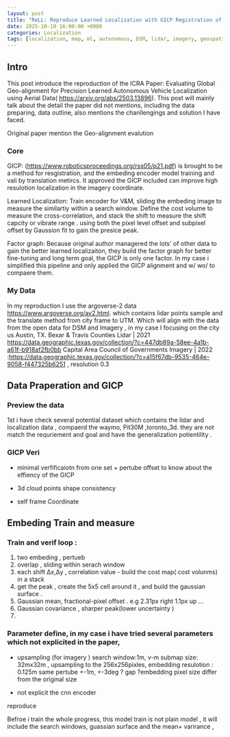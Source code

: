```yaml
---
layout: post
title: "ReLL: Reproduce Learned Localization with GICP Registration of Lidar&DSM"
date: 2025-10-10 16:00:00 +0000
categories: Localization
tags: [localization, map, ml, autonomous, DSM, lidar, imagery, geospatial]
---
```



## Intro
This post introduce the reproduction of the ICRA Paper: Evaluating Global Geo-alignment for Precision Learned Autonomous Vehicle Localization using Aerial Data( https://arxiv.org/abs/2503.13896). This post will mainly talk about the detail the paper did not mentions, including the data preparing, data outline, also mentions the chanllengings and solution I have faced. 

Original paper mention the Geo-alignment evalution 

### Core 
GICP: (https://www.roboticsproceedings.org/rss05/p21.pdf) is brought to be a method for resgistration, and the embeding encoder model training and vali by translation metircs. It approved the GICP included can improve high resulotion localization in the imagery coordinate. 

Learned Localization: Train encoder for V&M, sliding the embeding image to measure the similartiy within a search window. Define the cost volume to measure the cross-correlation,   and stack the shift to measure the shift capcity or vibrate range . using both the pixel level offset and subpixel offset by Gaussion fit to gain the presice peak.

Factor graph: Because original author managered the lots' of other data to gain the better learned localizaiton, they build the factor graph for better fine-tuning and long term goal, the GICP is only one factor. In my case i simplified this pipeline and only applied the GICP alignment and w/ wo/ to compaere them. 

### My Data 
In my reproduction I use the argoverse-2 data https://www.argoverse.org/av2.html. which contains lidar points sample and the translate method from city frame to UTM. Which will align with the data from the open data for DSM and Imagery , in my case I focusing on the city us Austin, TX.
Bexar & Travis Counties Lidar | 2021 https://data.geographic.texas.gov/collection/?c=447db89a-58ee-4a1b-a61f-b918af2fb0bb
Capital Area Council of Governments Imagery | 2022  :https://data.geographic.texas.gov/collection/?c=a15f67db-9535-464e-9058-f447325b6251  , resolution 0.3 



## Data Praperation and GICP

### Preview the data 
1st i have check several potential dataset which contains the lidar and localization data , compaerd the waymo, Pit30M ,toronto_3d. they are not match the requriement and goal and have the generalization potientility .


### GICP Veri

- minimal verfificaiotn from one set + pertube offset to know about the effiency of the GICP 

- 3d cloud points shape consistency 

- self frame Coordinate




## Embeding Train and measure

### Train and verif loop :

1. two embeding ,  pertueb 
2. overlap , sliding within serach window 
3. each shift Δx,Δy  , correlation value - build the cost map(  cost volunms) in a stack
4. get the peak , create the 5x5 cell around it , and build the gaussian surface .
5. Gaussian mean, fractional-pixel offset .  e.g 2.31px right 1.1px up ...
6. Gaussian covariance , sharper peak(lower uncertainty )
7. 

### Parameter define, in my case i have tried several parameters which not explicited in the paper,  
- upsampling (for imagery )
search window:1m, 
v-m submap size: 32mx32m , upsampling to the 256x256pixles, embedding resulotion : 0.125m
same pertube +-1m, +-3deg
? gap  ?embedding pixel size differ from the original size 

- not explicit the cnn encoder 


reproduce 


Befroe i train the whole progress, this model train is not plain model , it will include the search windows, guassian surface and the mean+ varirance  , 